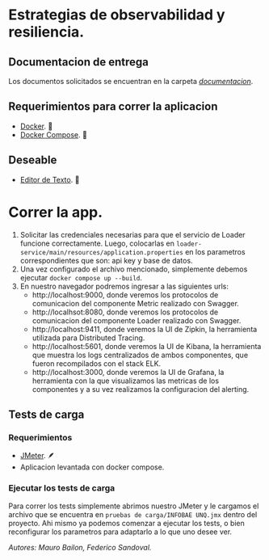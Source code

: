 # Estrategias de observabilidad y resiliencia.

## Documentacion de entrega
   Los documentos solicitados se encuentran en la carpeta *[documentacion](https://github.com/fagustin07/infobaearqsoft2/tree/main/documentacion)*.
## Requerimientos para correr la aplicacion
- [Docker](https://docs.docker.com/get-docker/). 🐳
- [Docker Compose](https://docs.docker.com/get-docker/). 🐳

## Deseable
- [Editor de Texto](http://territoriogo.blogspot.com/2018/10/que-editor-utilizar-para-programar-en-go.html). 📝

# Correr la app.
1. Solicitar las credenciales necesarias para que el servicio de Loader funcione correctamente. Luego, colocarlas en `loader-service/main/resources/application.properties` en los parametros correspondientes que son: api key y base de datos.
2. Una vez configurado el archivo mencionado, simplemente debemos ejecutar `docker compose up --build`.
3. En nuestro navegador podremos ingresar a las siguientes urls:
   - http://localhost:9000, donde veremos los protocolos de comunicacion del componente Metric realizado con Swagger.
   - http://localhsot:8080, donde veremos los protocolos de comunicacion del componente Loader realizado con Swagger.
   - http://localhost:9411, donde veremos la UI de Zipkin, la herramienta utilizada para Distributed Tracing.
   - http://localhost:5601, donde veremos la UI de Kibana, la herramienta que muestra los logs centralizados de ambos componentes, que fueron recompilados con el stack ELK.
   - http://localhost:3000, donde veremos la UI de Grafana, la herramienta con la que visualizamos las metricas de los componentes y a su vez realizamos la configuracion del alerting.

## Tests de carga

### Requerimientos

- [JMeter](https://jmeter.apache.org/). 🪶
- Aplicacion levantada con docker compose.

### Ejecutar los tests de carga

Para correr los tests simplemente abrimos nuestro JMeter y le cargamos el archivo que se encuentra en `pruebas de carga/INFOBAE UNQ.jmx` dentro del proyecto. Ahi mismo ya podemos comenzar a ejecutar los tests, o bien reconfigurar los parametros para adaptarlo a lo que uno desee ver.

*Autores: Mauro Bailon, Federico Sandoval.*